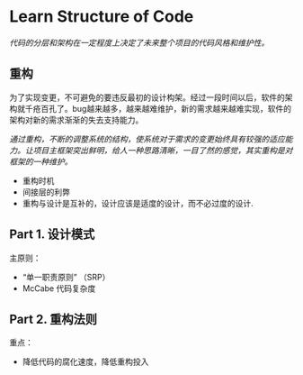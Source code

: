 # Learn Structure of Code
*代码的分层和架构在一定程度上决定了未来整个项目的代码风格和维护性。*

## 重构
为了实现变更，不可避免的要违反最初的设计构架。经过一段时间以后，软件的架构就千疮百孔了。bug越来越多，越来越难维护，新的需求越来越难实现，软件的架构对新的需求渐渐的失去支持能力。

*通过重构，不断的调整系统的结构，使系统对于需求的变更始终具有较强的适应能力。让项目主框架突出鲜明，给人一种思路清晰，一目了然的感觉，其实重构是对框架的一种维护。*

* 重构时机
* 间接层的利弊
* 重构与设计是互补的，设计应该是适度的设计，而不必过度的设计.


## Part 1. 设计模式

主原则：
* “单一职责原则” （SRP）
* McCabe 代码复杂度



## Part 2. 重构法则

重点：
* 降低代码的腐化速度，降低重构投入



